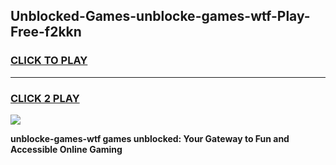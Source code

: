 
## Unblocked-Games-unblocke-games-wtf-Play-Free-f2kkn
<h3>
<a href="https://premium76.site?title=unblocke-games-wtf&ref=09A">CLICK TO PLAY</a></h3>
<hr>

<h3>
<a href="https://premium76.site?title=unblocke-games-wtf&ref=09A">CLICK 2 PLAY</a>
  
</h3>

<a href="https://premium76.site?title=unblocke-games-wtf&ref=09A"><img src="https://clearcache.store/games.png"></a>


**unblocke-games-wtf games unblocked: Your Gateway to Fun and Accessible Online Gaming**
